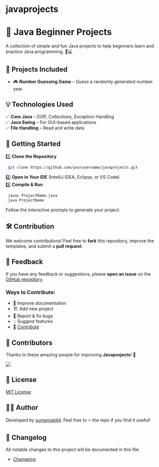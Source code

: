 # javaprojects
# 🚀 Java Beginner Projects

A collection of simple and fun Java projects to help beginners learn and practice Java programming. 🎯💻

## 📌 Projects Included
- 🎮 **Number Guessing Game** – Guess a randomly generated number.
year.

## 💡 Technologies Used
✅ **Core Java** – OOP, Collections, Exception Handling  
✅ **Java Swing** – For GUI-based applications  
✅ **File Handling** – Read and write data  

## 🚀 Getting Started
1️⃣ **Clone the Repository**
```bash
 git clone https://github.com/yourusername/javaprojects.git
```
2️⃣ **Open in Your IDE** (IntelliJ IDEA, Eclipse, or VS Code)  
3️⃣ **Compile & Run**
```bash
 javac ProjectName.java  
 java ProjectName
```
Follow the interactive prompts to generate your project.

## 🛠 Contribution
We welcome contributions! Feel free to **fork** this repository, improve the templates, and submit a **pull request**.


## 🌟 Feedback

If you have any feedback or suggestions, please **open an issue** on the [GitHub repository](https://github.com/sumangal44/javaprojects/issues).


### Ways to Contribute:
- 📝 Improve documentation
- 🏗 Add new project 
- 🐞 Report & fix bugs
- 💡 Suggest features
-  🚀 [Contribute](./CONTRIBUTING.md)

## 👥 Contributors
Thanks to these amazing people for improving **Javaprojects**! 🚀

<a href="https://github.com/sumangal44/javaprojects/graphs/contributors">
  <img src="https://contrib.rocks/image?repo=sumangal44/javaprojects" />
</a>

## 📜 License
[MIT License](./LICENSE)

## 👨‍💻 Author
Developed by [sumangal44](https://github.com/sumangal44). Feel free to ⭐ the repo if you find it useful!

## 📝 Changelog

All notable changes to this project will be documented in this file.
- [Changelog](./CHANGELOG.md)



